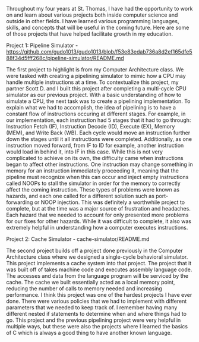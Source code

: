 
Throughout my four years at St. Thomas, I have had the opportunity to work on and learn about various projects both inside computer science and outside in other fields. I have learned various programming languages, skills, and concepts that will be useful in the coming future. Here are some of those projects that have helped facilitate growth in my education.

Project 1: Pipeline Simulator - https://github.com/gudo1013/gudo1013/blob/f53e83edab736a8d2ef165dfe588f34d5fff268c/pipeline-simulator/README.md
 
The first project to highlight is from my Computer Architecture class. We were tasked with creating a pipelining simulator to mimic how a CPU may handle multiple instructions at a time. To contextualize this project, my partner Scott D. and I built this project after completing a multi-cycle CPU simulator as our previous project. With a basic understanding of how to simulate a CPU, the next task was to create a pipelining implementation. To explain what we had to accomplish, the idea of pipelining is to have a constant flow of instructions occuring at different stages. For example, in our implementation, each instruction had 5 stages that it had to go through: Instruction Fetch (IF), Instruction Decode (ID), Execute (EX), Memory (MEM), and Write Back (WB). Each cycle would move an instruction further down the stages until it all instructions were completed. Additionally, as one instruction moved forward, from IF to ID for example, another instruction would load in behind it, into IF in this case. While this is not very complicated to achieve on its own, the difficulty came when instructions began to affect other instructions. One instruction may change something in memory for an instruction immediately proceeding it, meaning that the pipeline must recognize when this can occur and inject empty instructions called NOOPs to stall the simulator in order for the memory to correctly affect the coming instruction. These types of problems were known as hazards, and each one called for a different solution such as port-forwarding or NOOP injection. This was definitely a worthwhile project to complete, but at the time was a major source of frustration and headaches. Each hazard that we needed to account for only presented more problems for our fixes for other hazards. While it was difficult to complete, it also was extremely helpful in understanding how a computer executes instructions.

Project 2: Cache Simulator - cache-simulator/README.md

The second project builds off a project done previously in the Computer Architecture class where we designed a single-cycle behavioral simulator. This project implements a cache system into that project. The project that it was built off of takes machine code and executes assembly language code. The accesses and data from the language program will be serviced by the cache. The cache we built essentially acted as a local memory point, reducing the number of calls to memory needed and increasing performance.
I think this project was one of the hardest projects I have ever done. There were various policies that we had to implement with different parameters that we needed to keep track of. I remember having many different nested if statements to determine when and where things had to go. 
This project and the previous pipelining project were very helpful in multiple ways, but these were also the projects where I learned the basics of C which is always a good thing to have another known language.
